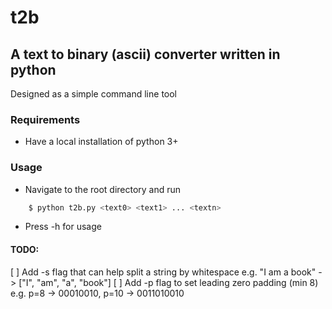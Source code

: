 # t2b
## A text to binary (ascii) converter written in python
Designed as a simple command line tool

### Requirements
- Have a local installation of python 3+

### Usage
- Navigate to the root directory and run
```bash
    $ python t2b.py <text0> <text1> ... <textn>
```
- Press -h for usage

#### TODO:
[ ] Add -s flag that can help split a string by whitespace
    e.g. "I am a book" -> ["I", "am", "a", "book"]
[ ] Add -p flag to set leading zero padding (min 8)
    e.g. p=8 -> 00010010, p=10 -> 0011010010

<!-- #### Known bugs: -->
<!-- #### Feature requests: -->

